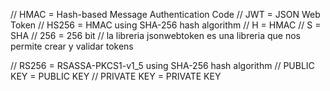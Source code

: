 
// HMAC = Hash-based Message Authentication Code
// JWT = JSON Web Token
// HS256 = HMAC using SHA-256 hash algorithm
// H = HMAC
// S = SHA
// 256 = 256 bit
// la libreria jsonwebtoken es una libreria que nos permite crear y validar tokens

// RS256 = RSASSA-PKCS1-v1_5 using SHA-256 hash algorithm
// PUBLIC KEY = PUBLIC KEY
// PRIVATE KEY = PRIVATE KEY